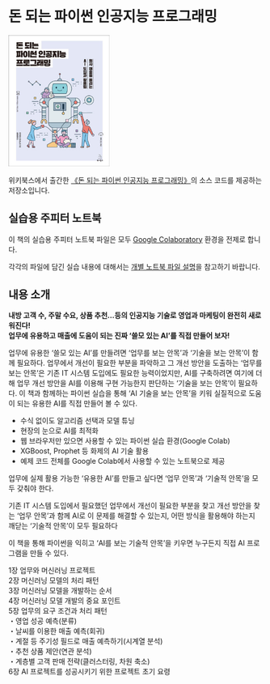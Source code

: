 # 돈 되는 파이썬 인공지능 프로그래밍 

<div align="left">
<img src="images/book_cover.jpg" width="200">
</div>

위키북스에서 출간한 [《돈 되는 파이썬 인공지능 프로그래밍》](https://wikibook.co.kr/aiforprofit/)의 소스 코드를 제공하는 저장소입니다.
　
## 실습용 주피터 노트북
 
이 책의 실습용 주피터 노트북 파일은 모두 [Google Colaboratory](https://colab.research.google.com/notebooks/welcome.ipynb?hl=ko) 환경을 전제로 합니다.

각각의 파일에 담긴 실습 내용에 대해서는 [개별 노트북 파일 설명](refs/notebooks.md)을 참고하기 바랍니다.

## 내용 소개

**내방 고객 수, 주말 수요, 상품 추천…등의 인공지능 기술로 영업과 마케팅이 완전히 새로워진다!  
업무에 유용하고 매출에 도움이 되는 진짜 &lsquo;쓸모 있는 AI&rsquo;를 직접 만들어 보자!**

업무에 유용한 &lsquo;쓸모 있는 AI&rsquo;를 만들려면 &lsquo;업무를 보는 안목&rsquo;과 ‘기술을 보는 안목’이 함께 필요하다. 업무에서 개선이
필요한 부분을 파악하고 그 개선 방안을 도출하는 &lsquo;업무를 보는 안목&rsquo;은 기존 IT 시스템 도입에도 필요한 능력이었지만, AI를 구축하려면
여기에 더해 업무 개선 방안을 AI를 이용해 구현 가능한지 판단하는 &lsquo;기술을 보는 안목&rsquo;이 필요하다. 이 책과 함께하는 파이썬 실습을 
통해 &lsquo;AI 기술을 보는 안목&rsquo;을 키워 실질적으로 도움이 되는 유용한 AI를 직접 만들어 볼 수 있다.

- 수식 없이도 알고리즘 선택과 모델 튜닝
- 현장의 눈으로 AI를 최적화
- 웹 브라우저만 있으면 사용할 수 있는 파이썬 실습 환경(Google Colab)
- XGBoost, Prophet 등 화제의 AI 기술 활용
- 예제 코드 전체를 Google Colab에서 사용할 수 있는 노트북으로 제공

업무에 실제 활용 가능한 &lsquo;유용한 AI&rsquo;를 만들고 싶다면 &lsquo;업무 안목&rsquo;과 &lsquo;기술적 안목&rsquo;을 모두 갖춰야 한다.

기존 IT 시스템 도입에서 필요했던 업무에서 개선이 필요한 부분을 찾고 개선 방안을 찾는 &lsquo;업무 안목&rsquo;과 함께 AI로 이 문제를 해결할 
수 있는지, 어떤 방식을 활용해야 하는지 깨닫는 &lsquo;기술적 안목&rsquo;이 모두 필요하다

이 책을 통해 파이썬을 익히고 &lsquo;AI를 보는 기술적 안목&rsquo;을 키우면 누구든지 직접 AI 프로그램을 만들 수 있다.

1장  업무와 머신러닝 프로젝트  
2장  머신러닝 모델의 처리 패턴  
3장  머신러닝 모델을 개발하는 순서  
4장  머신러닝 모델 개발의 중요 포인트  
5장  업무의 요구 조건과 처리 패턴  
・영업 성공 예측(분류)  
・날씨를 이용한 매출 예측(회귀)  
・계절 등 주기성 필드로 매출 예측하기(시계열 분석)  
・추천 상품 제안(연관 분석)  
・계층별 고객 판매 전략(클러스터링, 차원 축소)  
6장  AI 프로젝트를 성공시키기 위한 프로젝트 초기 요령
